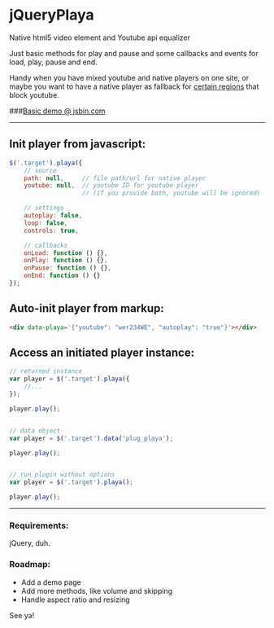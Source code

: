 # jQueryPlaya
Native html5 video element and Youtube api equalizer

Just basic methods for play and pause and some callbacks and events for load, play, pause and end.

Handy when you have mixed youtube and native players on one site, or maybe you want to have a native player as fallback for [certain regions](https://en.wikipedia.org/wiki/Censorship_of_YouTube) that block youtube.

###[Basic demo @ jsbin.com](http://jsbin.com/bazape/edit?html,js,output)

---

## Init player from javascript:

```js
$('.target').playa({
	// source
	path: null,		// file path/url for native player
	youtube: null,	// youtube ID for youtube player
					// (if you provide both, youtube will be ignored)

	// settings
	autoplay: false,
	loop: false,
	controls: true,

	// callbacks
	onLoad: function () {},
	onPlay: function () {},
	onPause: function () {},
	onEnd: function () {}
});
```

## Auto-init player from markup:
```html
<div data-playa='{"youtube": "wer234WE", "autoplay": "true"}'></div>
```

## Access an initiated player instance:

```js
// returned instance
var player = $('.target').playa({
	//...
});

player.play();


// data object
var player = $('.target').data('plug_playa');

player.play();


// run plugin without options
var player = $('.target').playa();

player.play();

```

---

### Requirements:
jQuery, duh.

### Roadmap:
* Add a demo page
* Add more methods, like volume and skipping
* Handle aspect ratio and resizing

See ya!





